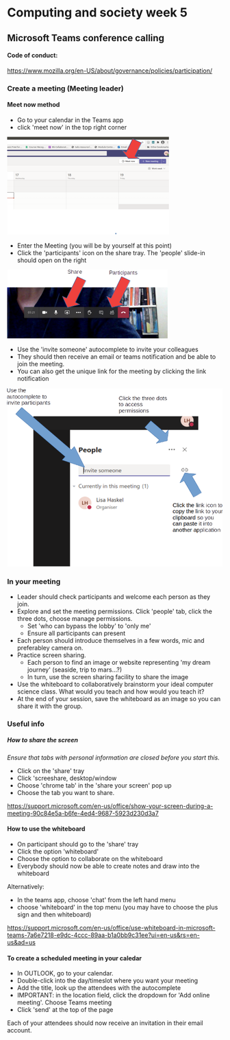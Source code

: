 # Computing and society week 5
## Microsoft Teams conference calling

#### Code of conduct:
https://www.mozilla.org/en-US/about/governance/policies/participation/


### Create a meeting (Meeting leader)

#### Meet now method

- Go to your calendar in the Teams app
- click 'meet now' in the top right corner



![calendar](calendar.png)


- Enter the Meeting (you will be by yourself at this point)
- Click the 'participants' icon on the share tray.  The 'people' slide-in should open on the right

![share tray](share-tray.png)

- Use the 'invite someone' autocomplete to invite your colleagues
- They should then receive an email or teams notification and be able to join the meeting.
- You can also get the unique link for the meeting by clicking the link notification

![calendar](people.png)


### In your meeting

- Leader should check participants and welcome each person as they join.
- Explore and set the meeting permissions. Click 'people' tab, click the three dots, choose manage permissions.
   - Set 'who can bypass the lobby' to 'only  me'
   - Ensure all participants can present
- Each person should introduce themselves in a few words, mic and preferabley camera on.
- Practice screen sharing.
    - Each person to find an image or website representing 'my dream journey' (seaside, trip to mars...?)
    - In turn, use the screen sharing facility to share the image
- Use the whiteboard to collaboratively brainstorm your ideal computer science class. What would you teach and how would  you teach it?
- At the end of your session, save the whiteboard as an image so you can share it with the group.


###  Useful info

##### How to share the screen

_Ensure that tabs with personal information are closed before you start this._
- Click on the 'share' tray
- Click 'screeshare, desktop/window
- Choose 'chrome tab' in the 'share your screen' pop up
- Choose the tab you want to share.

https://support.microsoft.com/en-us/office/show-your-screen-during-a-meeting-90c84e5a-b6fe-4ed4-9687-5923d230d3a7


#### How to use the whiteboard

- On participant should go to the 'share' tray
- Click the option 'whiteboard'
- Choose the option to collaborate on the whiteboard
- Everybody should now be able to create notes and draw into the whiteboard

Alternatively:
- In the teams app, choose 'chat' from the left hand menu
- choose 'whiteboard' in the top menu (you may have to choose the plus sign and then whiteboard)

https://support.microsoft.com/en-us/office/use-whiteboard-in-microsoft-teams-7a6e7218-e9dc-4ccc-89aa-b1a0bb9c31ee?ui=en-us&rs=en-us&ad=us


#### To create a scheduled meeting in your caledar

- In OUTLOOK, go to your calendar.
- Double-click into the day/timeslot where you want your meeting
- Add the title, look up the attendees with the autocomplete
- IMPORTANT: in the location field, click the dropdown for 'Add online meeting'.  Choose Teams meeting
- Click 'send' at the top of the page

Each of your attendees should now receive an invitation in their email account.
